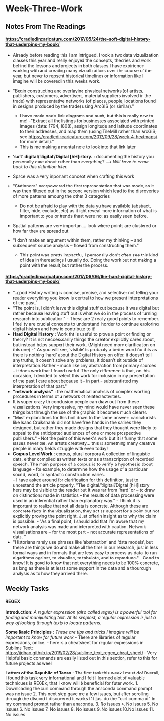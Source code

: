 # Week-Three-Work

## Notes From The Readings

#### https://cradledincaricature.com/2017/05/24/the-soft-digital-history-that-underpins-my-book/

- Already before reading this I am intrigued. I took a two data vizualization classes this year and really enjoyed the concepts, theories and work behind the lessons and projects in both classes.I have expirience working with and creating many vizualizations over the course of the year, but never to repsent historical timelines or information like I imagine will be covered in this weeks work. 

- "Begin constructing and overlaying physical networks (of artists, publishers, customers, advertisers, material suppliers involved in the trade) with representative networks (of places, people, locations found in designs produced by the trade) using ArcGIS (or similar)."
    - I have made node-link diagrams and such, but this is really new to me!
 -"Extract all the listings for businesses associated with printed images (data: 1794, 1808), assign longitude and latitude coordinates to their addresses, and map them (using TileMill rather than ArcGiS; see https://cradledincaricature.com/2012/09/28/week-4-heatmaps/ for more detail)."
    - This is me making a mental note to look into that link later 
- **‘soft’ digital/’digital’/Digital [hH]istory.** : documenting the history you personally care about rather than everything? --> *Will have to come back to this definition later.*
- Space was a very inportant concept when crafting this work
- "Stationers" overpowered the first representation that was made, so it was then filtered out in the second version which lead to the discoveries of more patterns amoung the other 3 categories
    - Do not be afraid to play with the data yu have available (abstract, filter, hide, exclude, etc) as it ight reveal more information of what is important to you or trends thaat were not as easily seen before.
- Spatial patterns are very important... look where points are clustered or how far they are spread out
- "I don’t make an argument within them, rather my thinking – and subsequent source analysis – flowed from constructing them." 
    - This point was pretty impactful, I personally don't often see this kind of idea in thereadings I usually do. Doing the work but not making a point with the result, but rather the process.
    
#### https://cradledincaricature.com/2017/06/06/the-hard-digital-history-that-underpins-my-book/

- "..good History writing is concise, precise, and selective: not telling your reader everything you know is central to how we present interpretations of the past." 
- "The point is, I didn’t leave this digital stuff out because it was digital but rather because leaving stuff out is what we do in the process of turning research into publication."
        - These are 2 really good points to remember. I feel ty are crucial concepts to understand inorder to continue exploring digital history and how to contribute to it!
 - **Hard Digital History** : Work tht is useful to prove a point or finding or theory? It is not neccesssarily things the creator explicitly cares about, but instead helps support their work. (Might need more clarification on this one)
        -" As you will see, ‘visible’ is probably a better word for this as there is nothing ‘hard’ about the Digital History on offer: it doesn’t tell any truths, it doesn’t solve any problems, it doesn’t sit outside of interpretation. Rather – much like any abstraction from primary sources – it does work that I found useful. The only difference is that, on this occasion, I decided to select this work for inclusion in my presentation of the past I care about because it – in part – substantiated my interpretation of that past."
- **"network analysis"** : the mathematical analysis of complex working procedures in terms of a network of related activities.
- It is super crazy th conclusion people can draw out from these vizualizations. Very impressive, my mind would have never seen these things but through the use of the graphic it becomes much clearer.
- "Most explanations for this boil down to the same answer: caricaturists like Isaac Cruikshank did not have free hands in the satires they designed, but rather they made designs that they thought were likely to appeal to the anticipated audiences of one or more prospective publishers."
        - Not the point of this week's work but it is funny that some issues never die. An artists creativity... this is something many creative people in many fields struggle with even today!
- **Corpus Level Work** : corpus, plural corpora A collection of linguistic data, either compiled as written texts or as a transcription of recorded speech. The main purpose of a corpus is to verify a hypothesis about language - for example, to determine how the usage of a particular sound, word, or syntactic construction varies.       
        - I have asked around for clarification for this definition, just to undestand the article properly.
"The digital/’digital’/Digital [hH]istory here may be visible to the reader but it was far from ‘hard’ or – to draw on distinctions made in statistics – the results of data processing were used in an inferential rather than explanatory way."
        - I think it is important to realize that not all data is concrete. Although these are concrete facts in the vizualization, they act as support for a point but not explicitly proving the point right. Just offerin insight as to why the claim is possible.
        - "As a final point, I should add that I’m aware that my network analysis was made and interpreted with caution. Network visualisations are – for the most part – not accurate representations of data. "
- "Historians rarely use phrases like ‘abstraction’ and ‘data models’, but these are things we do and make all the time in our research, just in less formal ways and in formats that are less easy to process as data, to run algorithms against, to visualise, to tabulate, and to reproduce."
        - Good to know! It is good to know that not everything needs to be 100% concrete, as long as there is at least some support in the data and a thourough analysis as to how they arrived there. 
        

## Weekly Tasks

#### REGEX

**Introduction**: *A regular expression (also called regex) is a powerful tool for finding and manipulating text. At its simplest, a regular expression is just a way of looking through texts to locate patterns.*

**Some Basic Principles** : *These are tips and tricks I imagine will be important to know for future work*
    - There are libraries of regular expressions, online.
    - here is a cheatsheet for regular expressions in Sublime Text: https://jdhao.github.io/2019/02/28/sublime_text_regex_cheat_sheet/
    - Very Helpful basic commands are easily listed out in this section, refer to this for future projects as weel
    
**Letters of the Republic of Texas** : The first task this week I must do! Overall, I found this task very informational and I felt I learned alot of valuable techniques is REGEx, that I know will b beneficial for futer work.
        1. Downloading the curl command through the anaconda command prompt was no issue
        2. This next step gave me a few issues, but after scrolling through the discord I discovered it works if I just do the "curl command" in my command prompt rather than anaconda.
        3. No issues
        4. No issues
        5. No issues
        6. No issues
        7. No issues
        8. No issues
        9. No issues
        10.No issues
        11. No issues
        
       

    
